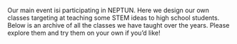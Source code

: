 Our main event isi participating in NEPTUN. Here we design our own classes targeting at teaching some STEM ideas to  high school students. Below is an archive of all the classes we have taught over the years. Please explore them and try them on your own if you’d like!